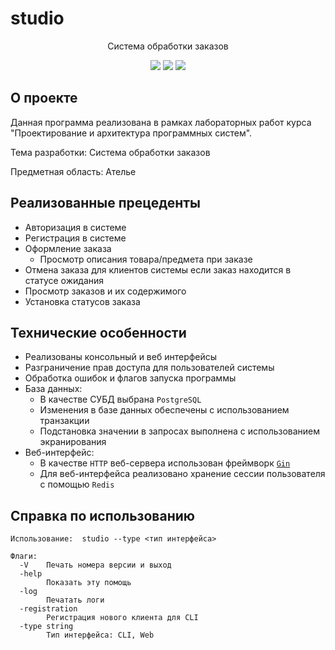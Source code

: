 # studio

<p align="center">
  Система обработки заказов
</p>

<p align="center">
  <a href="https://github.com/gh0st17/studio/releases/latest"><img src="https://img.shields.io/github/v/release/gh0st17/studio?style=plastic"></a>
  <img src="https://img.shields.io/badge/license-MIT-blue?style=plastic">
  <img src="https://tokei.rs/b1/github/gh0st17/studio?category=code">
</p>

## О проекте

Данная программа реализована в рамках лабораторных работ курса "Проектирование и архитектура программных систем".

Тема разработки: Система обработки заказов

Предметная область: Ателье

## Реализованные прецеденты

- Авторизация в системе
- Регистрация в системе
- Оформление заказа
  - Просмотр описания товара/предмета при заказе
- Отмена заказа для клиентов системы если заказ находится в статусе ожидания
- Просмотр заказов и их содержимого
- Установка статусов заказа

## Технические особенности

- Реализованы консольный и веб интерфейсы
- Разграничение прав доступа для пользователей системы
- Обработка ошибок и флагов запуска программы
- База данных:
  - В качестве СУБД выбрана ```PostgreSQL```
  - Изменения в базе данных обеспечены с использованием транзакции
  - Подстановка значении в запросах выполнена с использованием экранирования
- Веб-интерфейс:
  - В качестве ```HTTP``` веб-сервера использован фреймворк <a href="https://github.com/gin-gonic/gin">```Gin```</a>
  - Для веб-интерфейса реализовано хранение сессии пользователя с помощью ```Redis```

## Справка по использованию

```
Использование:  studio --type <тип интерфейса>

Флаги:
  -V	Печать номера версии и выход
  -help
    	Показать эту помощь
  -log
    	Печатать логи
  -registration
    	Регистрация нового клиента для CLI
  -type string
    	Тип интерфейса: CLI, Web
```